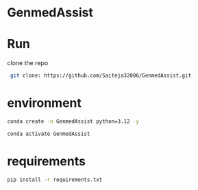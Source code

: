# GenmedAssist

# Run

clone the repo

```bash
 git clone: https://github.com/Saiteja32006/GenmedAssist.git

```
# environment 
 ```bash
 conda create -n GenmedAssist python=3.12 -y

 ```

 ```bash
 conda activate GenmedAssist
 ```


 # requirements
 ``` bash 
 pip install -r requirements.txt
 ```
